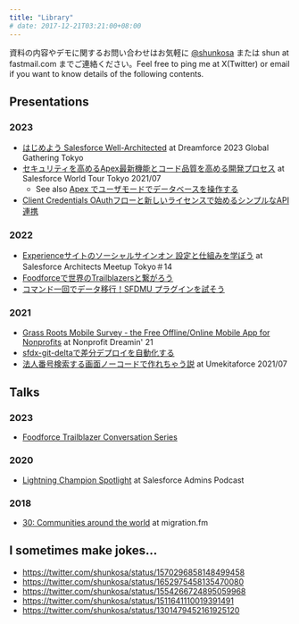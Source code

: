 ```yaml
---
title: "Library"
# date: 2017-12-21T03:21:00+08:00
---
```

資料の内容やデモに関するお問い合わせはお気軽に [@shunkosa](https://www.twitter.com/shunkosa) または shun at fastmail.com までご連絡ください。Feel free to ping me at X(Twitter) or email if you want to know details of the following contents.

## Presentations
### 2023
* [はじめよう Salesforce Well-Architected](https://docs.google.com/presentation/d/1azqLov8l9sjdbWfeo-CF3-n_rC1r8bHt2-9vV8J_5bY/edit?usp=sharing) at Dreamforce 2023 Global Gathering Tokyo
* [セキュリティを高めるApex最新機能とコード品質を高める開発プロセス](https://drive.google.com/drive/folders/1s-9uMTzcS94qObx3dKYU4aKeZqQvPk0S?ths=true) at Salesforce World Tour Tokyo 2021/07
  * See also [Apex でユーザモードでデータベースを操作する](https://qiita.com/shunkosa/items/1a1bbe25165d19b6d510)
* [Client Credentials OAuthフローと新しいライセンスで始めるシンプルなAPI連携](https://docs.google.com/presentation/d/1l9pIWeSbabllF362Q6uq_o0HzzXenQqlKyY-mPaECOI/edit?usp=sharing)

### 2022
* [Experienceサイトのソーシャルサインオン 設定と仕組みを学ぼう](https://docs.google.com/presentation/d/1EfqmrMV2DhbTASxpBdCuRlKdJOuQa9X4B0grxhAh13Y/edit?usp=sharing) at Salesforce Architects Meetup Tokyo＃14
* [Foodforceで世界のTrailblazersと繋がろう](https://docs.google.com/presentation/d/1Mo_v0rw83R9jY6F_iEBUzfZAwo4cSIBobsXMzUUK01w/edit?usp=sharing)
* [コマンド一回でデータ移行！SFDMU プラグインを試そう](https://docs.google.com/presentation/d/19Yh6FkyluJA35OQ3eo5YWC9zSYM2t50s8NKaJnBm5ds/edit?usp=sharing)

### 2021
* [Grass Roots Mobile Survey - the Free Offline/Online Mobile App for Nonprofits](https://www.youtube.com/watch?v=8-oT0hvZXJw) at Nonprofit Dreamin' 21
* [sfdx-git-deltaで差分デプロイを自動化する](https://docs.google.com/presentation/d/1GZjZnq_CFRB94Q81cUhgrC3GB6zExDwUbicvaUg3fNE/edit?usp=sharing)
* [法人番号検索する画面ノーコードで作れちゃう説](https://docs.google.com/presentation/d/19cWOLP6Esvf-5rfhyNY6q0aLnANSZ5fBUAM4gJ0yrF8/edit?usp=sharing) at Umekitaforce 2021/07

## Talks
### 2023
* [Foodforce Trailblazer Conversation Series](https://www.linkedin.com/feed/update/urn:li:activity:7135574836231196673/)

### 2020
* [Lightning Champion Spotlight](https://admin.salesforce.com/blog/2020/lightning-champion-spotlight-shun-kosaka) at Salesforce Admins Podcast

### 2018
* [30: Communities around the world](https://migration.fm/030/) at migration.fm

## I sometimes make jokes...
* https://twitter.com/shunkosa/status/1570296858148499458
* https://twitter.com/shunkosa/status/1652975458135470080
* https://twitter.com/shunkosa/status/1554266724895059968
* https://twitter.com/shunkosa/status/1511641110019391491
* https://twitter.com/shunkosa/status/1301479452161925120
